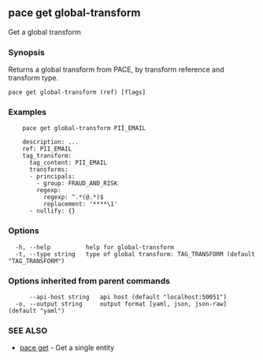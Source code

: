 ## pace get global-transform

Get a global transform

### Synopsis

Returns a global transform from PACE, by transform reference and transform type.

```
pace get global-transform (ref) [flags]
```

### Examples

```
    pace get global-transform PII_EMAIL

	description: ...
	ref: PII_EMAIL
	tag_transform:
	  tag_content: PII_EMAIL
	  transforms:
	  - principals:
		- group: FRAUD_AND_RISK
		regexp:
		  regexp: ^.*(@.*)$
		  replacement: '****\1'
	  - nullify: {}
```

### Options

```
  -h, --help          help for global-transform
  -t, --type string   type of global transform: TAG_TRANSFORM (default "TAG_TRANSFORM")
```

### Options inherited from parent commands

```
      --api-host string   api host (default "localhost:50051")
  -o, --output string     output format [yaml, json, json-raw] (default "yaml")
```

### SEE ALSO

* [pace get](pace_get.md)	 - Get a single entity

